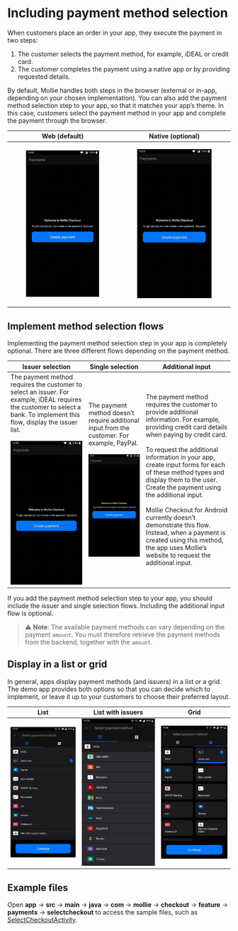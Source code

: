 # Including payment method selection

When customers place an order in your app, they execute the payment in two steps:

1.  The customer selects the payment method, for example, iDEAL or credit card.
2.  The customer completes the payment using a native app or by providing requested details.

By default, Mollie handles both steps in the browser (external or in-app, depending on your chosen implementation). You can also add the payment method selection step to your app, so that it matches your app’s theme. In this case, customers select the payment method in your app and complete the payment through the browser.

| Web (default) | Native (optional) |
| ------------- | ----------------- |
| <p align="center"> <img src="images/FlowBasic.gif" alt="Payment method selection" width="70%" /> </p> | <p align="center"> <img src="images/FlowBasicWithMethodSelection.gif" alt="Payment method selection" width="70%" /> </p> |

## Implement method selection flows

Implementing the payment method selection step in your app is completely optional. There are three different flows depending on the payment method.

| Issuer selection | Single selection | Additional input |
| --- | --- | --- |
| The payment method requires the customer to select an issuer. For example, iDEAL requires the customer to select a bank. To implement this flow, display the issuer list.<br><br><img src="images/FlowBasicWithMethodSelection.gif" alt="Payment method selection" width="200px" /> | The payment method doesn’t require additional input from the customer. For example, PayPal.<br><br><img src="images/FlowBasicWithMethodSelectionSingle.gif" alt="Payment method single selection" width="200px" /> | The payment method requires the customer to provide additional information. For example, providing credit card details when paying by credit card.<br><br>To request the additional information in your app, create input forms for each of these method types and display them to the user. Create the payment using the additional input.<br><br>Mollie Checkout for Android currently doesn’t demonstrate this flow. Instead, when a payment is created using this method, the app uses Mollie’s website to request the additional input. |

If you add the payment method selection step to your app, you should include the issuer and single selection flows. Including the additional input flow is optional.

> :warning: **Note**: The available payment methods can vary depending on the payment `amount`. You must therefore retrieve the payment methods from the backend, together with the `amount`.

## Display in a list or grid

In general, apps display payment methods (and issuers) in a list or a grid. The demo app provides both options so that you can decide which to implement, or leave it up to your customers to choose their preferred layout.

| List | List with issuers | Grid |
|------|----------------|------|
| ![Select method - list](images/SelectMethodList.jpg "Select method - list") | ![Select method/issuer - list](images/SelectMethodListIssuer.jpg "Select method/issuer - list") | ![Select method - grid](images/SelectMethodGrid.jpg "Select method - grid") |

## Example files

Open **app** → **src** → **main** → **java** → **com** → **mollie** → **checkout** → **feature** → **payments** → **selectcheckout** to access the sample files, such as 
[SelectCheckoutActivity](app/src/main/java/com/mollie/checkout/feature/payments/selectcheckout/SelectCheckoutActivity.kt).

